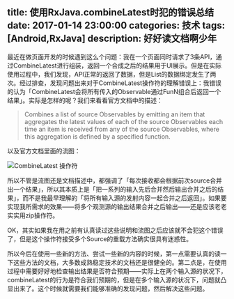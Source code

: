 title: 使用RxJava.combineLatest时犯的错误总结
date: 2017-01-14 23:00:00
categories: 技术
tags: [Android,RxJava]
description: 好好读文档啊少年
---

最近在做页面开发的时候遇到这么个问题：我在一个页面同时请求了3条API，通过CombineLatest进行组装，返回一个合成之后的结果用于UI展示。但是在实际使用过程中，我们发现，API正常的返回了数据，但是List的数据绑定发生了两次。经过排查，发现问题出来对于CombineLatest操作符的理解错误上：我错误的认为「CombineLatest会将所有传入的Observable通过FunN组合后返回一个结果」。实际是怎样的呢？我们来看看官方文档中的描述：

> Combines a list of source Observables by emitting an item that aggregates the latest values of each of the source Observables each time an item is received from any of the source Observables, where this aggregation is defined by a specified function.

以及官方文档里面的流图：

![](http://img.kyangc.com/2017-01-14-%E5%B1%8F%E5%B9%95%E5%BF%AB%E7%85%A7%202017-01-15%2000.15.53.png "CombineLatest 操作符")

所以不管是流图还是文档描述中，都强调了「每次接收都会根据前次source合并出一个结果」，所以其本质上是「把一系列的输入先后合并然后输出合并之后的结果」，而不是我最早理解的「将所有输入源的发射内容一起合并之后返回」。如果要实现我所需求的效果——将多个观测源的输出结果合并之后输出——还是应该老老实实用zip操作符。

OK，其实如果我在用之前有认真读过这些说明和流图之后应该就不会犯这个错误了，但是这个操作符接受多个Source的重载方法确实很具有迷惑性。

所以今后在使用一些新的方法、尝试一些新的内容的时候，第一点需要认真的读一下这些方法的文档，大多数成熟稳定技术的文档还是很健全的。第二点是，在使用过程中需要好好地检查输出结果是否符合预期——实际上在两个输入源的状况下，combineLatest的行为是符合我们预期的，但是在多个输入源的状况下，问题就凸显出来了。这个时候就需要我们能够准确的发现问题，然后解决这些问题。